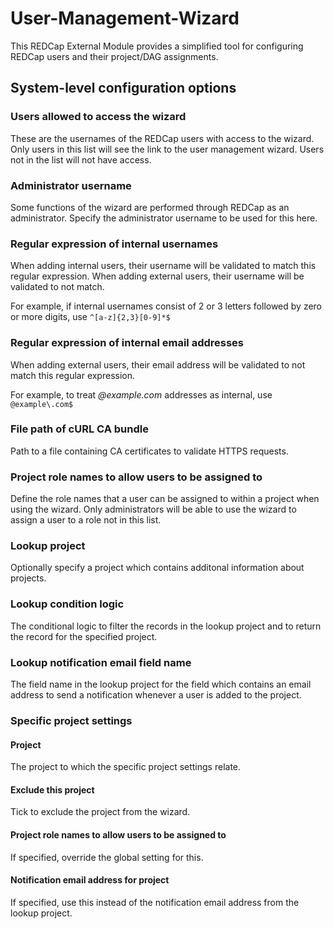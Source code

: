 # User-Management-Wizard
This REDCap External Module provides a simplified tool for configuring REDCap users and their
project/DAG assignments.

## System-level configuration options

### Users allowed to access the wizard
These are the usernames of the REDCap users with access to the wizard. Only users in this list will
see the link to the user management wizard. Users not in the list will not have access.

### Administrator username
Some functions of the wizard are performed through REDCap as an administrator. Specify the
administrator username to be used for this here.

### Regular expression of internal usernames
When adding internal users, their username will be validated to match this regular expression.
When adding external users, their username will be validated to not match.

For example, if internal usernames consist of 2 or 3 letters followed by zero or more digits, use
`^[a-z]{2,3}[0-9]*$`

### Regular expression of internal email addresses
When adding external users, their email address will be validated to not match this regular
expression.

For example, to treat *@example.com* addresses as internal, use `@example\.com$`

### File path of cURL CA bundle
Path to a file containing CA certificates to validate HTTPS requests.

### Project role names to allow users to be assigned to
Define the role names that a user can be assigned to within a project when using the wizard. Only
administrators will be able to use the wizard to assign a user to a role not in this list.

### Lookup project
Optionally specify a project which contains additonal information about projects.

### Lookup condition logic
The conditional logic to filter the records in the lookup project and to return the record for the
specified project.

### Lookup notification email field name
The field name in the lookup project for the field which contains an email address to send a
notification whenever a user is added to the project.

### Specific project settings

#### Project
The project to which the specific project settings relate.

#### Exclude this project
Tick to exclude the project from the wizard.

#### Project role names to allow users to be assigned to
If specified, override the global setting for this.

#### Notification email address for project
If specified, use this instead of the notification email address from the lookup project.
